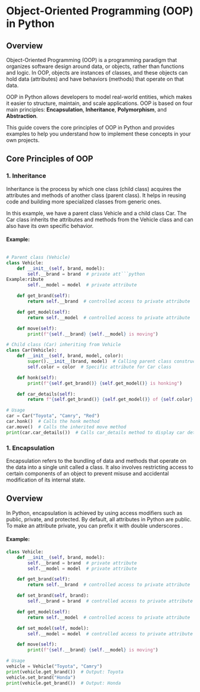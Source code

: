 # Object-Oriented Programming (OOP) in Python

## Overview
Object-Oriented Programming (OOP) is a programming paradigm that organizes software design around data, or objects, rather than functions and logic. In OOP, objects are instances of classes, and these objects can hold data (attributes) and have behaviors (methods) that operate on that data.

OOP in Python allows developers to model real-world entities, which makes it easier to structure, maintain, and scale applications. OOP is based on four main principles: **Encapsulation**, **Inheritance**, **Polymorphism**, and **Abstraction**.

This guide covers the core principles of OOP in Python and provides examples to help you understand how to implement these concepts in your own projects.

## Core Principles of OOP



### 1. Inheritance


Inheritance is the process by which one class (child class) acquires the attributes and methods of another class (parent class). It helps in reusing code and building more specialized classes from generic ones.



In this example, we have a parent class Vehicle and a child class Car. The Car class inherits the attributes and methods from the Vehicle class and can also have its own specific behavior.


#### Example:
```python

# Parent class (Vehicle)
class Vehicle:
    def __init__(self, brand, model):
        self.__brand = brand  # private att```python
Example:ribute
        self.__model = model  # private attribute

    def get_brand(self):
        return self.__brand  # controlled access to private attribute

    def get_model(self):
        return self.__model  # controlled access to private attribute

    def move(self):
        print(f"{self.__brand} {self.__model} is moving")

# Child class (Car) inheriting from Vehicle
class Car(Vehicle):
    def __init__(self, brand, model, color):
        super().__init__(brand, model)  # Calling parent class constructor
        self.color = color  # Specific attribute for Car class

    def honk(self):
        print(f"{self.get_brand()} {self.get_model()} is honking")

    def car_details(self):
        return f"{self.get_brand()} {self.get_model()} of {self.color} color"

# Usage
car = Car("Toyota", "Camry", "Red")
car.honk()  # Calls the honk method
car.move()  # Calls the inherited move method
print(car.car_details())  # Calls car_details method to display car details

```

### 1. Encapsulation
Encapsulation refers to the bundling of data and methods that operate on the data into a single unit called a class. It also involves restricting access to certain components of an object to prevent misuse and accidental modification of its internal state.
## Overview
In Python, encapsulation is achieved by using access modifiers such as public, private, and protected. By default, all attributes in Python are public. To make an attribute private, you can prefix it with double underscores .

#### Example:
```python
class Vehicle:
    def __init__(self, brand, model):
        self.__brand = brand  # private attribute
        self.__model = model  # private attribute

    def get_brand(self):
        return self.__brand  # controlled access to private attribute

    def set_brand(self, brand):
        self.__brand = brand  # controlled access to private attribute

    def get_model(self):
        return self.__model  # controlled access to private attribute

    def set_model(self, model):
        self.__model = model  # controlled access to private attribute

    def move(self):
        print(f"{self.__brand} {self.__model} is moving")

# Usage
vehicle = Vehicle("Toyota", "Camry")
print(vehicle.get_brand())  # Output: Toyota
vehicle.set_brand("Honda")
print(vehicle.get_brand())  # Output: Honda

